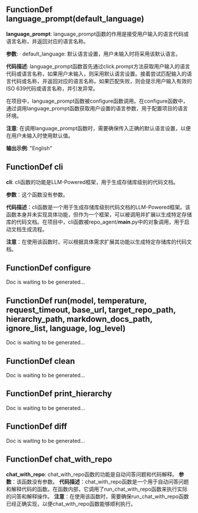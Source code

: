 ## FunctionDef language_prompt(default_language)
**language_prompt**: language_prompt函数的作用是接受用户输入的语言代码或语言名称，并返回对应的语言名称。

**参数**:
· default_language: 默认语言设置，用户未输入时将采用该默认语言。

**代码描述**:
language_prompt函数首先通过click.prompt方法获取用户输入的语言代码或语言名称，如果用户未输入，则采用默认语言设置。接着尝试匹配输入的语言代码或名称，并返回对应的语言名称。如果匹配失败，则会提示用户输入有效的ISO 639代码或语言名称，并引发异常。

在项目中，language_prompt函数被configure函数调用。在configure函数中，通过调用language_prompt函数获取用户设置的语言参数，用于配置项目的语言环境。

**注意**: 在调用language_prompt函数时，需要确保传入正确的默认语言设置，以便在用户未输入时使用默认值。

**输出示例**:
"English"
## FunctionDef cli
**cli**: cli函数的功能是LLM-Powered框架，用于生成存储库级别的代码文档。

**参数**：这个函数没有参数。

**代码描述**：cli函数是一个用于生成存储库级别代码文档的LLM-Powered框架。该函数本身并未实现具体功能，但作为一个框架，可以被调用并扩展以生成特定存储库的代码文档。在项目中，cli函数被repo_agent/__main__.py中的对象调用，用于启动文档生成流程。

**注意**：在使用该函数时，可以根据具体需求扩展其功能以生成特定存储库的代码文档。
## FunctionDef configure
Doc is waiting to be generated...
## FunctionDef run(model, temperature, request_timeout, base_url, target_repo_path, hierarchy_path, markdown_docs_path, ignore_list, language, log_level)
Doc is waiting to be generated...
## FunctionDef clean
Doc is waiting to be generated...
## FunctionDef print_hierarchy
Doc is waiting to be generated...
## FunctionDef diff
Doc is waiting to be generated...
## FunctionDef chat_with_repo
**chat_with_repo**: chat_with_repo函数的功能是自动问答问题和代码解释。
**参数**：该函数没有参数。
**代码描述**：chat_with_repo函数是一个用于自动问答问题和解释代码的函数。在函数内部，它调用了run_chat_with_repo函数来执行实际的问答和解释操作。
**注意**：在使用该函数时，需要确保run_chat_with_repo函数已经正确实现，以便chat_with_repo函数能够顺利执行。

